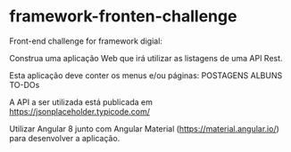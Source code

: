 # framework-fronten-challenge
Front-end challenge for framework digial:

Construa uma aplicação Web que irá utilizar as listagens de uma API Rest.

Esta aplicação deve conter os menus e/ou páginas:
POSTAGENS
ALBUNS
TO-DOs

A API a ser utilizada está publicada em https://jsonplaceholder.typicode.com/

Utilizar Angular 8 junto com Angular Material (https://material.angular.io/) para desenvolver a aplicação.

